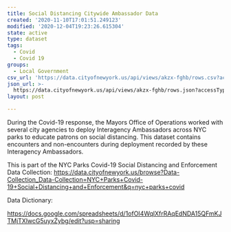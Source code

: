 ```yaml
---
title: Social Distancing Citywide Ambassador Data
created: '2020-11-10T17:01:51.249123'
modified: '2020-12-04T19:23:26.615304'
state: active
type: dataset
tags:
  - Covid
  - Covid 19
groups:
  - Local Government
csv_url: 'https://data.cityofnewyork.us/api/views/akzx-fghb/rows.csv?accessType=DOWNLOAD'
json_url: >-
  https://data.cityofnewyork.us/api/views/akzx-fghb/rows.json?accessType=DOWNLOAD
layout: post

---
```

During the Covid-19 response, the Mayors Office of Operations worked with several city agencies to deploy Interagency Ambassadors across NYC parks to educate patrons on social distancing. This dataset contains encounters and non-encounters during deployment recorded by these Interagency Ambassadors.

This is part of the NYC Parks Covid-19 Social Distancing and Enforcement Data Collection: https://data.cityofnewyork.us/browse?Data-Collection_Data-Collection=NYC+Parks+Covid-19+Social+Distancing+and+Enforcement&q=nyc+parks+covid

Data Dictionary:

https://docs.google.com/spreadsheets/d/1ofOI4WqlXfrRAqEdNDA15QFmKJTMjTXlwcG5uyxZybg/edit?usp=sharing
